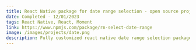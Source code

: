 ```yaml
---
title: React Native package for date range selection - open source project
date: Completed - 12/01/2023
tags: React Native, React, Moment
link: https://www.npmjs.com/package/rn-select-date-range
image: /images/projects/date.png
description: Fully customized react native date range selection package where react native developers can use for their own projects.
---
```

